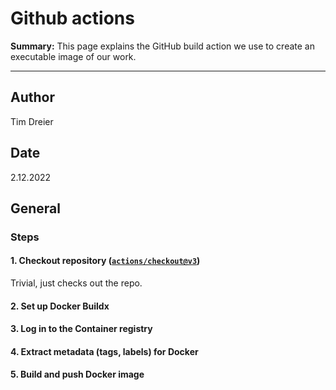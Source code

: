 # Github actions

**Summary:** This page explains the GitHub build action we use to create an executable image of our work.

---

## Author

Tim Dreier

## Date

2.12.2022

## General

### Steps

#### 1. Checkout repository ([`actions/checkout@v3`](https://github.com/actions/checkout))

Trivial, just checks out the repo.

#### 2. Set up Docker Buildx

#### 3. Log in to the Container registry

#### 4. Extract metadata (tags, labels) for Docker

#### 5. Build and push Docker image
